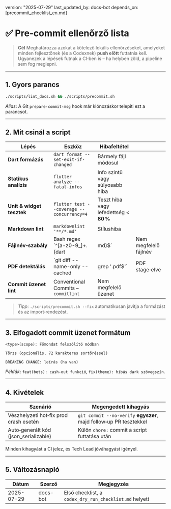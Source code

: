 version: "2025-07-29"
last\_updated\_by: docs-bot
depends\_on: \[precommit\_checklist\_en.md]

# ✅ Pre‑commit ellenőrző lista

> **Cél**
> Meghatározza azokat a kötelező lokális ellenőrzéseket, amelyeket minden fejlesztőnek (és a Codexnek) **push előtt** futtatnia kell. Ugyanezek a lépések futnak a CI‑ben is – ha helyben zöld, a pipeline sem fog meglepni.

---

## 1. Gyors parancs

```bash
./scripts/lint_docs.sh && ./scripts/precommit.sh
```

*Alias*: A Git `prepare-commit-msg` hook már klónozáskor telepíti ezt a parancsot.

---

## 2. Mit csinál a script

| Lépés                     | Eszköz                                   | Hibafeltétel                           |                       |
| ------------------------- | ---------------------------------------- | -------------------------------------- | --------------------- |
| **Dart formázás**         | `dart format --set-exit-if-changed`      | Bármely fájl módosul                   |                       |
| **Statikus analízis**     | `flutter analyze --fatal-infos`          | Info szintű vagy súlyosabb hiba        |                       |
| **Unit & widget tesztek** | `flutter test --coverage --concurrency=4`| Teszt hiba vagy lefedettség < **80 %** |                       |
| **Markdown lint**         | `markdownlint '**/*.md'`                 | Stílushiba                             |                       |
| **Fájlnév‑szabály**       | Bash regex \`^\[a-z0-9\_]+.(dart         | md)$\`                                 | Nem megfelelő fájlnév |
| **PDF detektálás**        | \`git diff --name-only --cached          | grep '.pdf\$'\`                        | PDF stage‑elve        |
| **Commit üzenet lint**    | Conventional Commits – `commitlint`      | Nem megfelelő üzenet                   |                       |

> *Tipp*: `./scripts/precommit.sh --fix` automatikusan javítja a formázást és az import‑rendezést.

---

## 3. Elfogadott commit üzenet formátum

```
<type>(scope): Főmondat felszólító módban

Törzs (opcionális, 72 karakteres sortöréssel)

BREAKING CHANGE: leírás (ha van)
```

*Példák*: `feat(bets): cash‑out funkció`, `fix(theme): hibás dark szövegszín`.

---

## 4. Kivételek

| Szenárió                               | Megengedett kihagyás                                               |
| -------------------------------------- | ------------------------------------------------------------------ |
| Vészhelyzeti hot‑fix prod crash esetén | `git commit --no‑verify` **egyszer**, majd follow‑up PR tesztekkel |
| Auto‑generált kód (json\_serializable) | Külön `chore:` commit a script futtatása után                      |

Minden kihagyást a CI jelez, és Tech Lead jóváhagyást igényel.

---

## 5. Változásnapló

| Dátum      | Szerző   | Megjegyzés                                             |
| ---------- | -------- | ------------------------------------------------------ |
| 2025-07-29 | docs-bot | Első checklist, a `codex_dry_run_checklist.md` helyett |
